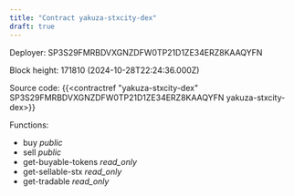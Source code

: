 ```yaml
---
title: "Contract yakuza-stxcity-dex"
draft: true
---
```

Deployer: SP3S29FMRBDVXGNZDFW0TP21D1ZE34ERZ8KAAQYFN


 



Block height: 171810 (2024-10-28T22:24:36.000Z)

Source code: {{<contractref "yakuza-stxcity-dex" SP3S29FMRBDVXGNZDFW0TP21D1ZE34ERZ8KAAQYFN yakuza-stxcity-dex>}}

Functions:

* buy _public_
* sell _public_
* get-buyable-tokens _read_only_
* get-sellable-stx _read_only_
* get-tradable _read_only_
